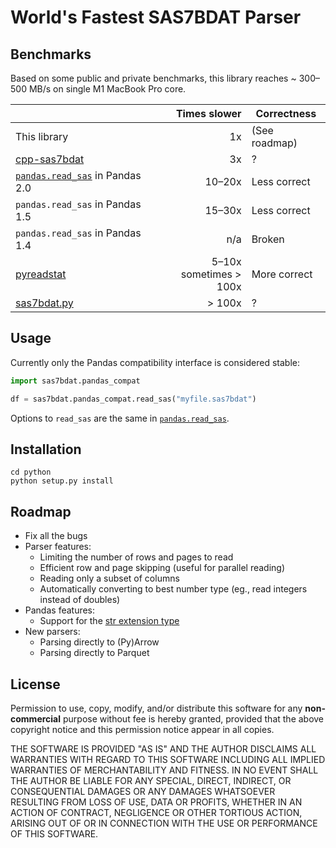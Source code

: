 # World's Fastest SAS7BDAT Parser

## Benchmarks

Based on some public and private benchmarks, this library reaches ~ 300–500 MB/s on single M1 MacBook Pro core.

|  | Times slower | Correctness |
|---|--:|---|
| This library | 1x | (See roadmap) |
| [cpp-sas7bdat]( ) | 3x | ? |
| [`pandas.read_sas`](https://pandas.pydata.org/docs/reference/api/pandas.read_sas.html) in Pandas 2.0 | 10–20x | Less correct |
| `pandas.read_sas` in Pandas 1.5 | 15–30x | Less correct |
| `pandas.read_sas` in Pandas 1.4 | n/a | Broken |
| [pyreadstat]() | 5–10x<br>sometimes > 100x | More correct |
| [sas7bdat.py]() | > 100x | ? |

## Usage

Currently only the Pandas compatibility interface is considered stable:

```py
import sas7bdat.pandas_compat

df = sas7bdat.pandas_compat.read_sas("myfile.sas7bdat")
```

Options to `read_sas` are the same in [`pandas.read_sas`](https://pandas.pydata.org/docs/reference/api/pandas.read_sas.html).

## Installation

```
cd python
python setup.py install
```

## Roadmap

- Fix all the bugs
- Parser features:
  - Limiting the number of rows and pages to read
  - Efficient row and page skipping (useful for parallel reading)
  - Reading only a subset of columns
  - Automatically converting to best number type (eg., read integers instead of doubles)
- Pandas features:
  - Support for the [str extension type](https://pandas.pydata.org/docs/reference/api/pandas.StringDtype.html#pandas.StringDtype)
- New parsers:
  - Parsing directly to (Py)Arrow
  - Parsing directly to Parquet

## License

Permission to use, copy, modify, and/or distribute this software for any **non-commercial** purpose without fee is hereby granted, provided that the above copyright notice and this permission notice appear in all copies.

THE SOFTWARE IS PROVIDED "AS IS" AND THE AUTHOR DISCLAIMS ALL WARRANTIES WITH REGARD TO THIS SOFTWARE INCLUDING ALL IMPLIED WARRANTIES OF MERCHANTABILITY AND FITNESS. IN NO EVENT SHALL THE AUTHOR BE LIABLE FOR ANY SPECIAL, DIRECT, INDIRECT, OR CONSEQUENTIAL DAMAGES OR ANY DAMAGES WHATSOEVER RESULTING FROM LOSS OF USE, DATA OR PROFITS, WHETHER IN AN ACTION OF CONTRACT, NEGLIGENCE OR OTHER TORTIOUS ACTION, ARISING OUT OF OR IN CONNECTION WITH THE USE OR PERFORMANCE OF THIS SOFTWARE.
